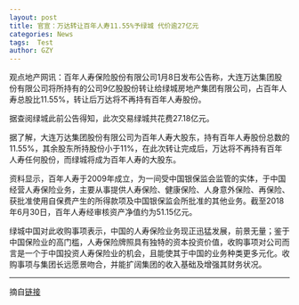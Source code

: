 ```yaml
---
layout: post
title: 官宣：万达转让百年人寿11.55%予绿城 代价逾27亿元
categories: News
tags:  Test
author: GZY
---
```


观点地产网讯：百年人寿保险股份有限公司1月8日发布公告称，大连万达集团股份有限公司将所持有的公司9亿股股份转让给绿城房地产集团有限公司，占百年人寿总股比11.55%，转让后万达将不再持有百年人寿股份。

据查阅绿城此前公告得知，此次交易绿城共花费27.18亿元。

据了解，大连万达集团股份有限公司为百年人寿大股东，持有百年人寿股份总数的11.55%，其余股东所持股份小于11%，在此次转让完成后，万达将不再持有百年人寿任何股份，而绿城将成为百年人寿的大股东。

资料显示，百年人寿于2009年成立，为一间受中国银保监会监管的实体，于中国经营人寿保险业务，主要从事提供人寿保险、健康保险、人身意外保险、再保险、获批准使用自保费产生的所得款项及中国银保监会所批准的其他业务。截至2018年6月30日，百年人寿经审核资产净值约为51.15亿元。

绿城中国对此收购事项表示，中国的人寿保险业务现正迅猛发展，前景无量；鉴于中国保险业的高门槛，人寿保险牌照具有独特的资本投资价值，收购事项对公司而言是一个于中国投资人寿保险业的机会，且能使其于中国的业务种类更多元化。收购事项与集团长远愿景吻合，并能扩阔集团的收入基础及增强其财务状况。

*****

摘自[链接](https://house.qq.com/a/20190109/001828.htm)